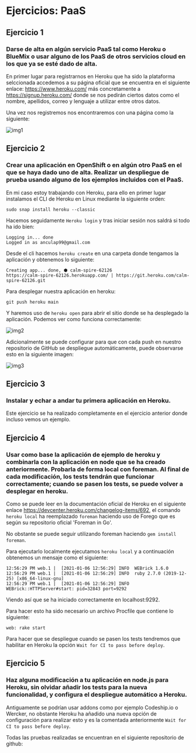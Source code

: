 # Ejercicios: PaaS
## Ejercicio 1
### Darse de alta en algún servicio PaaS tal como Heroku o BlueMix o usar alguno de los PaaS de otros servicios cloud en los que ya se esté dado de alta.

En primer lugar para registrarnos en Heroku que ha sido la plataforma selccionada accedemos a su página oficial que se encuentra en el siguiente enlace: https://www.heroku.com/ más concretamente a https://signup.heroku.com/ donde se nos pedirán ciertos datos como el nombre, apellidos, correo y lenguaje a utilizar entre otros datos.

Una vez nos registremos nos encontraremos con una página como la siguiente:

![img1](https://github.com/antoniocuadros/ejercicios-apuntes-IV/blob/master/Ejercicios/Tema_PaaS/images/2.png)


## Ejercicio 2
### Crear una aplicación en OpenShift o en algún otro PaaS en el que se haya dado uno de alta. Realizar un despliegue de prueba usando alguno de los ejemplos incluidos con el PaaS.

En mi caso estoy trabajando con Heroku, para ello en primer lugar instalamos el CLI de Heroku en Linux mediante la siguiente orden:

`sudo snap install heroku --classic`

Hacemos seguidamente `Heroku login` y tras iniciar sesión nos saldrá si todo ha ido bien:

```
Logging in... done
Logged in as anculap99@gmail.com
```

Desde el cli hacemos `heroku create` en una carpeta donde tengamos la aplicación y obtenemos lo siguiente:

```
Creating app... done, ⬢ calm-spire-62126
https://calm-spire-62126.herokuapp.com/ | https://git.heroku.com/calm-spire-62126.git
```

Para desplegar nuestra aplicación en heroku:

```
git push heroku main
```

Y haremos uso de `heroku open` para abrir el sitio donde se ha desplegado la aplicación. Podemos ver como funciona correctamente:

![img2](https://github.com/antoniocuadros/ejercicios-apuntes-IV/blob/master/Ejercicios/Tema_PaaS/images/3.png)

Adicionalmente se puede configurar para que con cada push en nuestro repositorio de GitHub se despliegue automáticamente, puede observarse esto en la siguiente imagen:

![img3](https://github.com/antoniocuadros/ejercicios-apuntes-IV/blob/master/Ejercicios/Tema_PaaS/images/4.png)


## Ejercicio 3
### Instalar y echar a andar tu primera aplicación en Heroku.

Este ejercicio se ha realizado completamente en el ejercicio anterior donde incluso vemos un ejemplo.


## Ejercicio 4
### Usar como base la aplicación de ejemplo de heroku y combinarla con la aplicación en node que se ha creado anteriormente. Probarla de forma local con foreman. Al final de cada modificación, los tests tendrán que funcionar correctamente; cuando se pasen los tests, se puede volver a desplegar en heroku.

Como se puede leer en la documentación oficial de Heroku en el siguiente enlace https://devcenter.heroku.com/changelog-items/692, el comando `heroku local` ha reemplazado `foreman` haciendo uso de Forego que es según su repositorio oficial 'Foreman in Go'.


No obstante se puede seguir utilizando foreman haciendo `gem install foreman`.

Para ejecutarlo localmente ejecutamos `heroku local` y a continuación obtenemos un mensaje como el siguiente:

```
12:56:29 PM web.1 |  [2021-01-06 12:56:29] INFO  WEBrick 1.6.0
12:56:29 PM web.1 |  [2021-01-06 12:56:29] INFO  ruby 2.7.0 (2019-12-25) [x86_64-linux-gnu]
12:56:29 PM web.1 |  [2021-01-06 12:56:29] INFO  WEBrick::HTTPServer#start: pid=32843 port=9292
```

Viendo así que se ha iniciado correctamente en localhost:9292. 

Para hacer esto ha sido necesario un archivo Procfile que contiene lo siguiente:

```
web: rake start
```

Para hacer que se despliegue cuando se pasen los tests tendremos que habilitar en Heroku la opción `Wait for CI to pass before deploy`.


## Ejercicio 5
### Haz alguna modificación a tu aplicación en node.js para Heroku, sin olvidar añadir los tests para la nueva funcionalidad, y configura el despliegue automático a Heroku.

Antiguamente se podrían usar addons como por ejemplo Codeship.io o Wercker, no obstante Heroku ha añadido una nueva opción de configuración para realizar esto y es la comentada anteriormente `Wait for CI to pass before deploy`.


Todas las pruebas realizadas se encuentran en el siguiente repositorio de github: 